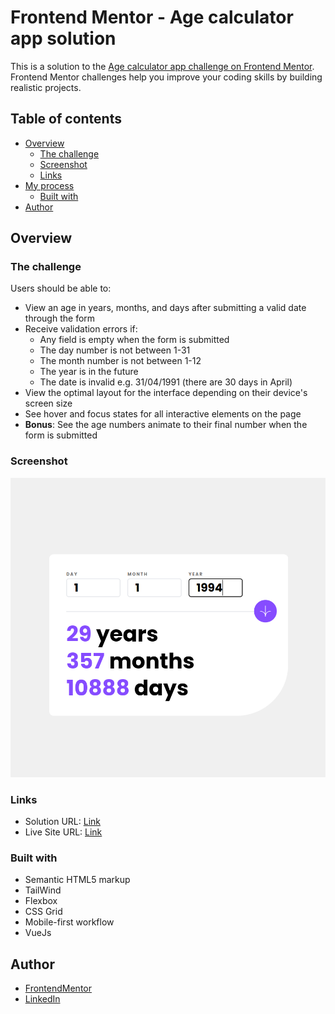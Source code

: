 # Frontend Mentor - Age calculator app solution

This is a solution to the [Age calculator app challenge on Frontend Mentor](https://www.frontendmentor.io/challenges/age-calculator-app-dF9DFFpj-Q). Frontend Mentor challenges help you improve your coding skills by building realistic projects. 

## Table of contents

- [Overview](#overview)
  - [The challenge](#the-challenge)
  - [Screenshot](#screenshot)
  - [Links](#links)
- [My process](#my-process)
  - [Built with](#built-with)
- [Author](#author)


## Overview

### The challenge

Users should be able to:

- View an age in years, months, and days after submitting a valid date through the form
- Receive validation errors if:
  - Any field is empty when the form is submitted
  - The day number is not between 1-31
  - The month number is not between 1-12
  - The year is in the future
  - The date is invalid e.g. 31/04/1991 (there are 30 days in April)
- View the optimal layout for the interface depending on their device's screen size
- See hover and focus states for all interactive elements on the page
- **Bonus**: See the age numbers animate to their final number when the form is submitted

### Screenshot

![](screen.png)

### Links

- Solution URL: [Link](https://github.com/NerijusNoreika/age-calculator-app-main)
- Live Site URL: [Link](https://nerijusnoreika.github.io/age-calculator-app-main/)

### Built with

- Semantic HTML5 markup
- TailWind
- Flexbox
- CSS Grid
- Mobile-first workflow
- VueJs

## Author

- [FrontendMentor](https://www.frontendmentor.io/profile/NerijusNoreika)
- [LinkedIn](https://www.linkedin.com/in/nerijus-noreika-225804154/)
